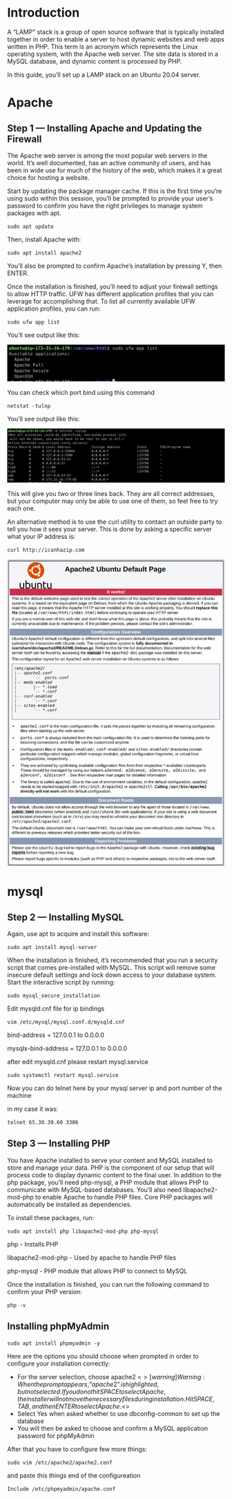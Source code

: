 # Introduction
A “LAMP” stack is a group of open source software that is typically installed together in order to enable a server to host dynamic websites and web apps written in PHP. This term is an acronym which represents the Linux operating system, with the Apache web server. The site data is stored in a MySQL database, and dynamic content is processed by PHP.

In this guide, you’ll set up a LAMP stack on an Ubuntu 20.04 server.

# Apache

## Step 1 — Installing Apache and Updating the Firewall

The Apache web server is among the most popular web servers in the world. It’s well documented, has an active community of users, and has been in wide use for much of the history of the web, which makes it a great choice for hosting a website.

Start by updating the package manager cache. If this is the first time you’re using sudo within this session, you’ll be prompted to provide your user’s password to confirm you have the right privileges to manage system packages with apt.



```
sudo apt update

```
Then, install Apache with:

```
sudo apt install apache2

```

You’ll also be prompted to confirm Apache’s installation by pressing Y, then ENTER.

Once the installation is finished, you’ll need to adjust your firewall settings to allow HTTP traffic. UFW has different application profiles that you can leverage for accomplishing that. To list all currently available UFW application profiles, you can run:

```
sudo ufw app list

```

You’ll see output like this:

![alt text](https://github.com/anjanpaul/Lamp-stack/blob/main/output/Screenshot%202022-02-03%20at%209.45.17%20PM.png)

You can check which port bind using this command

```
netstat -tulnp

```

You’ll see output like this:

![alt text](https://github.com/anjanpaul/Lamp-stack/blob/main/output/Screenshot%202022-02-03%20at%207.55.39%20PM.png)

This will give you two or three lines back. They are all correct addresses, but your computer may only be able to use one of them, so feel free to try each one.

An alternative method is to use the curl utility to contact an outside party to tell you how it sees your server. This is done by asking a specific server what your IP address is:

```
curl http://icanhazip.com

```

![alt text](https://github.com/anjanpaul/Lamp-stack/blob/main/output/small_apache_default_1804.png)


# mysql

## Step 2 — Installing MySQL

Again, use apt to acquire and install this software:

```
sudo apt install mysql-server

```
When the installation is finished, it’s recommended that you run a security script that comes pre-installed with MySQL. This script will remove some insecure default settings and lock down access to your database system. Start the interactive script by running:

```
sudo mysql_secure_installation

```
Edit mysqld.cnf file for ip bindings

```
vim /etc/mysql/mysql.conf.d/mysqld.cnf

```
bind-address = 127.0.0.1 to 0.0.0.0

mysqlx-bind-address = 127.0.0.1 to 0.0.0.0

after edit mysqld.cnf please restart mysql.service

```
sudo systemctl restart mysql.service

```

Now you can do telnet here by your mysql server ip and port number of the machine

in my case it was:

```
telnet 65.30.39.60 3306

```

## Step 3 — Installing PHP

You have Apache installed to serve your content and MySQL installed to store and manage your data. PHP is the component of our setup that will process code to display dynamic content to the final user. In addition to the php package, you’ll need php-mysql, a PHP module that allows PHP to communicate with MySQL-based databases. You’ll also need libapache2-mod-php to enable Apache to handle PHP files. Core PHP packages will automatically be installed as dependencies.

To install these packages, run:

```
sudo apt install php libapache2-mod-php php-mysql

```
php - Installs PHP

libapache2-mod-php - Used by apache to handle PHP files

php-mysql - PHP module that allows PHP to connect to MySQL 


Once the installation is finished, you can run the following command to confirm your PHP version:

```
php -v

```

## Installing phpMyAdmin

```
sudo apt install phpmyadmin -y

```
Here are the options you should choose when prompted in order to configure your installation correctly:

* For the server selection, choose apache2 <$>[warning] Warning: When the prompt appears, “apache2” is highlighted, but not selected. If you do not hit SPACE to select Apache, the installer will not move the necessary files during installation. Hit SPACE, TAB, and then ENTER to select Apache. <$>
* Select Yes when asked whether to use dbconfig-common to set up the database
* You will then be asked to choose and confirm a MySQL application password for phpMyAdmin

After that you have to configure few more things:

```
sudo vim /etc/apache2/apache2.conf

```
and paste this things end of the configureation
```
Include /etc/phpmyadmin/apache.conf

```
